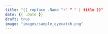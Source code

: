 ```yaml
---
title: "{{ replace .Name "-" " " | title }}"
date: {{ .Date }}
draft: true
image: "images/sample_eyecatch.png"
---
```

